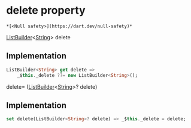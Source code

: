 


# delete property




    *[<Null safety>](https://dart.dev/null-safety)*




[ListBuilder](https://pub.dev/documentation/built_collection/5.0.0/built_collection/ListBuilder-class.html)&lt;[String](https://api.flutter.dev/flutter/dart-core/String-class.html)> delete
  







## Implementation

```dart
ListBuilder<String> get delete =>
    _$this._delete ??= new ListBuilder<String>();
```




delete=
([ListBuilder](https://pub.dev/documentation/built_collection/5.0.0/built_collection/ListBuilder-class.html)&lt;[String](https://api.flutter.dev/flutter/dart-core/String-class.html)>? delete)  







## Implementation

```dart
set delete(ListBuilder<String>? delete) => _$this._delete = delete;
```







